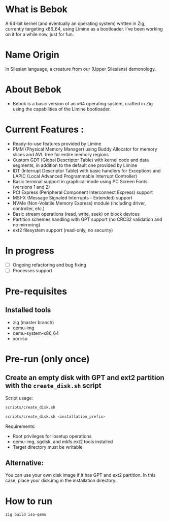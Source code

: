 # What is Bebok
A 64-bit kernel (and eventually an operating system) written in Zig, currently targeting x86_64, using Limine as a bootloader. I've been working on it for a while now, just for fun.

# Name Origin
In Silesian language, a creature from our (Upper Silesians) demonology. 

# About Bebok
- Bebok is a basic version of an x64 operating system, crafted in Zig using the capabilities of the Limine bootloader.

# Current Features :
- Ready-to-use features provided by Limine
- PMM (Physical Memory Manager) using Buddy Allocator for memory slices and AVL tree for entire memory regions
- Custom GDT (Global Descriptor Table) with kernel code and data segments, in addition to the default one provided by Limine
- IDT (Interrupt Descriptor Table) with basic handlers for Exceptions and LAPIC (Local Advanced Programmable Interrupt Controller)
- Basic terminal support in graphical mode using PC Screen Fonts (versions 1 and 2)
- PCI Express (Peripheral Component Interconnect Express) support
- MSI-X (Message Signaled Interrupts - Extended) support
- NVMe (Non-Volatile Memory Express) module (including driver, controller, etc.)
- Basic stream operations (read, write, seek) on block devices
- Partition schemes handling with GPT support (no CRC32 validation and no mirroring)
- ext2 filesystem support (read-only, no security)

# In progress
- [ ] Ongoing refactoring and bug fixing
- [ ] Processes support

# Pre-requisites
## Installed tools
- zig (master branch)
- qemu-img
- qemu-system-x86_64
- xorriso

# Pre-run (only once)
## Create an empty disk with GPT and ext2 partition with the `create_disk.sh` script
Script usage:
```bash
scripts/create_disk.sh                    
```
```bash
scripts/create_disk.sh <installation_prefix>
```
Requirements:
- Root privileges for losetup operations
- qemu-img, sgdisk, and mkfs.ext2 tools installed
- Target directory must be writable

## Alternative:
You can use your own disk image if it has GPT and ext2 partition.
In this case, place your disk.img in the installation directory.

# How to run
```bash
zig build iso-qemu 
```
